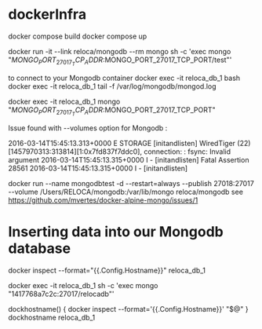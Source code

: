 # dockerInfra

docker compose build
docker compose up

docker run -it --link reloca/mongodb --rm mongo sh -c 'exec mongo "$MONGO_PORT_27017_TCP_ADDR:$MONGO_PORT_27017_TCP_PORT/test"'

to connect to your Mongodb container
docker exec -it reloca_db_1 bash
docker exec -it reloca_db_1 tail -f /var/log/mongodb/mongod.log

docker exec -it reloca_db_1 mongo "$MONGO_PORT_27017_TCP_ADDR:$MONGO_PORT_27017_TCP_PORT"

Issue found with --volumes option for Mongodb :

2016-03-14T15:45:13.313+0000 E STORAGE  [initandlisten] WiredTiger (22) [1457970313:313814][1:0x7fd837f7ddc0], connection: : fsync: Invalid argument
2016-03-14T15:45:13.315+0000 I -        [initandlisten] Fatal Assertion 28561
2016-03-14T15:45:13.315+0000 I -        [initandlisten]

docker run --name mongodbtest -d --restart=always --publish 27018:27017 --volume /Users/RELOCA/mongodb:/var/lib/mongo reloca/mongodb
see https://github.com/mvertes/docker-alpine-mongo/issues/1


# Inserting data into our Mongodb database
docker inspect --format="{{.Config.Hostname}}" reloca_db_1

docker exec -it reloca_db_1 sh -c 'exec mongo "1417768a7c2c:27017/relocadb"'


dockhostname() {
  docker inspect --format='{{.Config.Hostname}}' "$@"
}
dockhostname reloca_db_1
